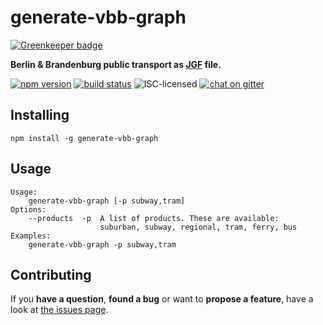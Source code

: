 # generate-vbb-graph

[![Greenkeeper badge](https://badges.greenkeeper.io/derhuerst/generate-vbb-graph.svg)](https://greenkeeper.io/)

**Berlin & Brandenburg public transport as [JGF](http://jsongraphformat.info) file.**

[![npm version](https://img.shields.io/npm/v/generate-vbb-graph.svg)](https://www.npmjs.com/package/generate-vbb-graph)
[![build status](https://img.shields.io/travis/derhuerst/generate-vbb-graph.svg)](https://travis-ci.org/derhuerst/generate-vbb-graph)
![ISC-licensed](https://img.shields.io/github/license/derhuerst/generate-vbb-graph.svg)
[![chat on gitter](https://badges.gitter.im/derhuerst.svg)](https://gitter.im/derhuerst)


## Installing

```shell
npm install -g generate-vbb-graph
```


## Usage

```
Usage:
    generate-vbb-graph [-p subway,tram]
Options:
    --products  -p  A list of products. These are available:
                    suburban, subway, regional, tram, ferry, bus
Examples:
    generate-vbb-graph -p subway,tram
```


## Contributing

If you **have a question**, **found a bug** or want to **propose a feature**, have a look at [the issues page](https://github.com/derhuerst/generate-vbb-graph/issues).
